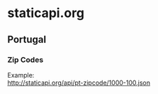 # staticapi.org

## Portugal

### Zip Codes

Example:  
http://staticapi.org/api/pt-zipcode/1000-100.json
